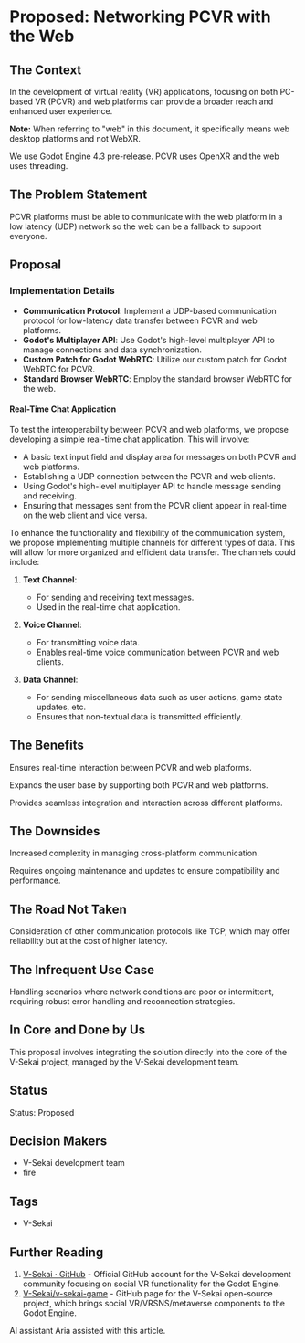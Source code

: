 # Proposed: Networking PCVR with the Web

## The Context

In the development of virtual reality (VR) applications, focusing on both PC-based VR (PCVR) and web platforms can provide a broader reach and enhanced user experience.

**Note:** When referring to "web" in this document, it specifically means web desktop platforms and not WebXR.

We use Godot Engine 4.3 pre-release. PCVR uses OpenXR and the web uses threading.

## The Problem Statement

PCVR platforms must be able to communicate with the web platform in a low latency (UDP) network so the web can be a fallback to support everyone.

## Proposal

### Implementation Details

- **Communication Protocol**: Implement a UDP-based communication protocol for low-latency data transfer between PCVR and web platforms.
- **Godot's Multiplayer API**: Use Godot's high-level multiplayer API to manage connections and data synchronization.
- **Custom Patch for Godot WebRTC**: Utilize our custom patch for Godot WebRTC for PCVR.
- **Standard Browser WebRTC**: Employ the standard browser WebRTC for the web.

#### Real-Time Chat Application

To test the interoperability between PCVR and web platforms, we propose developing a simple real-time chat application. This will involve:

- A basic text input field and display area for messages on both PCVR and web platforms.
- Establishing a UDP connection between the PCVR and web clients.
- Using Godot's high-level multiplayer API to handle message sending and receiving.
- Ensuring that messages sent from the PCVR client appear in real-time on the web client and vice versa.

To enhance the functionality and flexibility of the communication system, we propose implementing multiple channels for different types of data. This will allow for more organized and efficient data transfer. The channels could include:

1. **Text Channel**:

   - For sending and receiving text messages.
   - Used in the real-time chat application.

2. **Voice Channel**:

   - For transmitting voice data.
   - Enables real-time voice communication between PCVR and web clients.

3. **Data Channel**:
   - For sending miscellaneous data such as user actions, game state updates, etc.
   - Ensures that non-textual data is transmitted efficiently.

## The Benefits

Ensures real-time interaction between PCVR and web platforms.

Expands the user base by supporting both PCVR and web platforms.

Provides seamless integration and interaction across different platforms.

## The Downsides

Increased complexity in managing cross-platform communication.

Requires ongoing maintenance and updates to ensure compatibility and performance.

## The Road Not Taken

Consideration of other communication protocols like TCP, which may offer reliability but at the cost of higher latency.

## The Infrequent Use Case

Handling scenarios where network conditions are poor or intermittent, requiring robust error handling and reconnection strategies.

## In Core and Done by Us

This proposal involves integrating the solution directly into the core of the V-Sekai project, managed by the V-Sekai development team.

## Status

Status: Proposed <!-- Draft | Proposed | Rejected | Accepted | Deprecated | Superseded by -->

## Decision Makers

- V-Sekai development team
- fire

## Tags

- V-Sekai

## Further Reading

1. [V-Sekai · GitHub](https://github.com/v-sekai) - Official GitHub account for the V-Sekai development community focusing on social VR functionality for the Godot Engine.
2. [V-Sekai/v-sekai-game](https://github.com/v-sekai/v-sekai-game) - GitHub page for the V-Sekai open-source project, which brings social VR/VRSNS/metaverse components to the Godot Engine.

AI assistant Aria assisted with this article.
